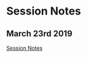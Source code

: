 <!-- TITLE: Session Notes -->
<!-- SUBTITLE: Recorded for Logs, Loot, and Lore -->

# Session Notes
## March 23rd 2019
[Session Notes](2019-03-23)
